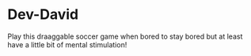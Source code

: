 # Dev-David
Play this draaggable soccer game when bored to stay bored but at least have a little bit of mental stimulation!
